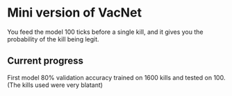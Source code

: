 # Mini version of VacNet
You feed the model 100 ticks before a single kill, and it gives you the probability of the kill being legit.  

## Current progress
First model 80% validation accuracy trained on 1600 kills and tested on 100. (The kills used were very blatant)
